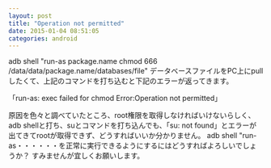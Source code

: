 ```yaml
---
layout: post
title: "Operation not permitted"
date: 2015-01-04 08:51:05
categories: android
---
```

<p>adb shell "run-as package.name chmod 666 /data/data/package.name/databases/file"
データベースファイルをPC上にpullしたくて、上記のコマンドを打ち込むと下記のエラーが返ってきます。</p>

<p>「run-as: exec failed for chmod Error:Operation not permitted」</p>

<p>原因を色々と調べていたところ、root権限を取得しなければいけないらしく、adb shellと打ち、suとコマンドを打ち込んでも、「su: not found」とエラーが出てきてrootが取得できず、どうすればいいか分かりません。
adb shell "run-as・・・・・・を正常に実行できるようにするにはどうすればよろしいでしょうか？
すみませんが宜しくお願いします。</p>
